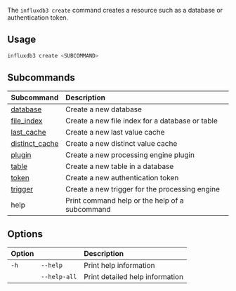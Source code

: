 
The `influxdb3 create` command creates a resource such as a database or
authentication token.

## Usage

<!--pytest.mark.skip-->

```bash
influxdb3 create <SUBCOMMAND>
```

## Subcommands

| Subcommand                                                                          | Description                                     |
| :---------------------------------------------------------------------------------- | :---------------------------------------------- |
| [database](/influxdb3/version/reference/cli/influxdb3/create/database/)             | Create a new database                           |
| [file_index](/influxdb3/version/reference/cli/influxdb3/create/file_index/)         | Create a new file index for a database or table |
| [last_cache](/influxdb3/version/reference/cli/influxdb3/create/last_cache/)         | Create a new last value cache                   |
| [distinct_cache](/influxdb3/version/reference/cli/influxdb3/create/distinct_cache/) | Create a new distinct value cache               |
| [plugin](/influxdb3/version/reference/cli/influxdb3/create/plugin/)                 | Create a new processing engine plugin           |
| [table](/influxdb3/version/reference/cli/influxdb3/create/table/)                   | Create a new table in a database                |
| [token](/influxdb3/version/reference/cli/influxdb3/create/token/)                   | Create a new authentication token               |
| [trigger](/influxdb3/version/reference/cli/influxdb3/create/trigger/)               | Create a new trigger for the processing engine  |
| help                                                                                | Print command help or the help of a subcommand  |

## Options

| Option |              | Description                     |
| :----- | :----------- | :------------------------------ |
| `-h`   | `--help`     | Print help information          |
|        | `--help-all` | Print detailed help information |
